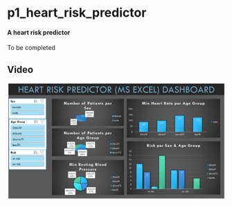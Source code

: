 # p1_heart_risk_predictor
#### A heart risk predictor
To be completed




## Video 
[![Watch the video](https://github.com/auds-hobbies/p1_heart_risk_predictor/blob/main/github_heart_risk_excel_dashboard.png)](https://youtu.be/pFVV-cahsBc) 



